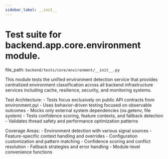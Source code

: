 ```yaml
---
sidebar_label: __init__
---
```


# Test suite for backend.app.core.environment module.

  file_path: `backend/tests/core/environment/__init__.py`

This module tests the unified environment detection service that provides
centralized environment classification across all backend infrastructure
services including cache, resilience, security, and monitoring systems.

Test Architecture:
    - Tests focus exclusively on public API contracts from environment.pyi
    - Uses behavior-driven testing focused on observable outcomes
    - Mocks only external system dependencies (os.getenv, file system)
    - Tests confidence scoring, feature contexts, and fallback detection
    - Validates thread safety and performance optimization patterns

Coverage Areas:
    - Environment detection with various signal sources
    - Feature-specific context handling and overrides
    - Configuration customization and pattern matching
    - Confidence scoring and conflict resolution
    - Fallback strategies and error handling
    - Module-level convenience functions

